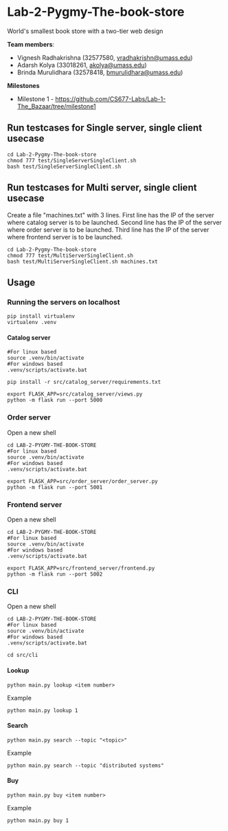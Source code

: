 # Lab-2-Pygmy-The-book-store
World's smallest book store with a two-tier web design

**Team members**: 
  * Vignesh Radhakrishna (32577580, vradhakrishn@umass.edu)
  * Adarsh Kolya (33018261, akolya@umass.edu)
  * Brinda Murulidhara (32578418, bmurulidhara@umass.edu)

**Milestones**
- Milestone 1 - https://github.com/CS677-Labs/Lab-1-The_Bazaar/tree/milestone1


## Run testcases for Single server, single client usecase
```
cd Lab-2-Pygmy-The-book-store
chmod 777 test/SingleServerSingleClient.sh
bash test/SingleServerSingleClient.sh
```

## Run testcases for Multi server, single client usecase
Create a file "machines.txt" with 3 lines. 
First line has the IP of the server where catalog server is to be launched.
Second line has the IP of the server where order server is to be launched.
Third line has the IP of the server where frontend server is to be launched.
```
cd Lab-2-Pygmy-The-book-store
chmod 777 test/MultiServerSingleClient.sh
bash test/MultiServerSingleClient.sh machines.txt
```

## Usage
### Running the servers on localhost
```
pip install virtualenv
virtualenv .venv
```
#### Catalog server
```
#For linux based
source .venv/bin/activate
#For windows based
.venv/scripts/activate.bat

pip install -r src/catalog_server/requirements.txt

export FLASK_APP=src/catalog_server/views.py
python -m flask run --port 5000
```

### Order server
Open a new shell
```
cd LAB-2-PYGMY-THE-BOOK-STORE
#For linux based
source .venv/bin/activate
#For windows based
.venv/scripts/activate.bat

export FLASK_APP=src/order_server/order_server.py
python -m flask run --port 5001
```

### Frontend server
Open a new shell
```
cd LAB-2-PYGMY-THE-BOOK-STORE
#For linux based
source .venv/bin/activate
#For windows based
.venv/scripts/activate.bat

export FLASK_APP=src/frontend_server/frontend.py
python -m flask run --port 5002
```


### CLI
Open a new shell
```
cd LAB-2-PYGMY-THE-BOOK-STORE
#For linux based
source .venv/bin/activate
#For windows based
.venv/scripts/activate.bat

cd src/cli
```
#### Lookup 
```
python main.py lookup <item number>
```

Example
```
python main.py lookup 1
```

#### Search
```
python main.py search --topic "<topic>"
```

Example
```
python main.py search --topic "distributed systems"
```

#### Buy
```
python main.py buy <item number>
```

Example
```
python main.py buy 1
```
